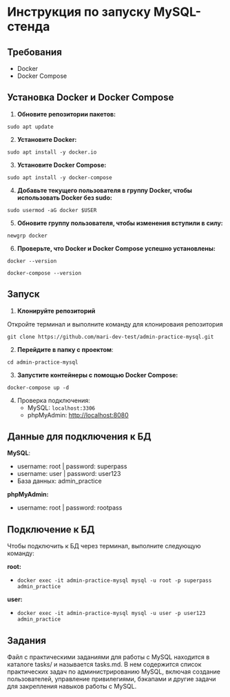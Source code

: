 # Инструкция по запуску MySQL-стенда

## Требования
- Docker
- Docker Compose

## Установка Docker и Docker Compose
1. **Обновите репозитории пакетов:**

```sudo apt update```

2. **Установите Docker:**

```sudo apt install -y docker.io```

3. **Установите Docker Compose:**

```sudo apt install -y docker-compose```

4. **Добавьте текущего пользователя в группу Docker, чтобы использовать Docker без sudo:**

```sudo usermod -aG docker $USER```

5. **Обновите группу пользователя, чтобы изменения вступили в силу:**

```newgrp docker```

6. **Проверьте, что Docker и Docker Compose успешно установлены:**

```docker --version```

```docker-compose --version```

## Запуск
1. **Клонируйте репозиторий**

Откройте терминал и выполните команду для клонироваия репозитория

```git clone https://github.com/mari-dev-test/admin-practice-mysql.git```

2. **Перейдите в папку с проектом**: 

```cd admin-practice-mysql```

3. **Запустите контейнеры с помощью Docker Compose:**

```docker-compose up -d```

4. Проверка подключения:
   - MySQL: `localhost:3306`
   - phpMyAdmin: [http://localhost:8080](http://localhost:8080)

## Данные для подключения к БД
**MySQL**:
   - username: root | password: superpass
   - username: user | password: user123
   - База данных: admin_practice

**phpMyAdmin:**
   - username: root | password: rootpass

## Подключение к БД
Чтобы подключить к БД через терминал, выполните следующую команду:

**root:**
- ```docker exec -it admin-practice-mysql mysql -u root -p superpass admin_practice```

**user:**
- ```docker exec -it admin-practice-mysql mysql -u user -p user123 admin_practice```

## Задания
Файл с практическими заданиями для работы с MySQL находится в каталоге tasks/ и называется tasks.md. В нем содержится список практических задач по администрированию MySQL, включая создание пользователей, управление привилегиями, бэкапами и другие задачи для закрепления навыков работы с MySQL.
